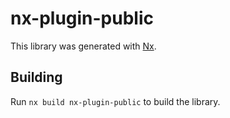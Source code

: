 # nx-plugin-public

This library was generated with [Nx](https://nx.dev).

## Building

Run `nx build nx-plugin-public` to build the library.
